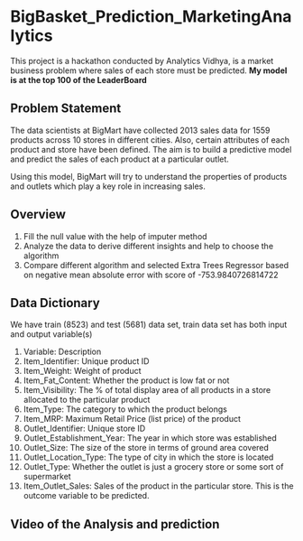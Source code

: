# BigBasket_Prediction_MarketingAnalytics
This project is a hackathon conducted by Analytics Vidhya, is a market business problem where sales of each store must be predicted.
**My model is at the top 100 of the LeaderBoard**
## Problem Statement
The data scientists at BigMart have collected 2013 sales data for 1559 products across 10 stores in different cities. Also, certain attributes of each product and store have been defined. The aim is to build a predictive model and predict the sales of each product at a particular outlet.

Using this model, BigMart will try to understand the properties of products and outlets which play a key role in increasing sales.

## Overview
1. Fill the null value with the help of imputer method
2. Analyze the data to derive different insights and help to choose the algorithm
3. Compare different algorithm and selected Extra Trees Regressor based on negative mean absolute error with score of -753.9840726814722
## Data Dictionary

We have train (8523) and test (5681) data set, train data set has both input and output variable(s)

1. Variable: 	Description
2. Item_Identifier: 	Unique product ID
3. Item_Weight:	Weight of product
4. Item_Fat_Content: 	Whether the product is low fat or not
5. Item_Visibility: 	The % of total display area of all products in a store allocated to the particular product
6. Item_Type: 	The category to which the product belongs
7. Item_MRP: 	Maximum Retail Price (list price) of the product
8. Outlet_Identifier: 	Unique store ID
9. Outlet_Establishment_Year: 	The year in which store was established
10. Outlet_Size: 	The size of the store in terms of ground area covered
11. Outlet_Location_Type: 	The type of city in which the store is located
12. Outlet_Type: 	Whether the outlet is just a grocery store or some sort of supermarket
13. Item_Outlet_Sales: 	Sales of the product in the particular store. This is the outcome variable to be predicted.

## Video of the Analysis and prediction
